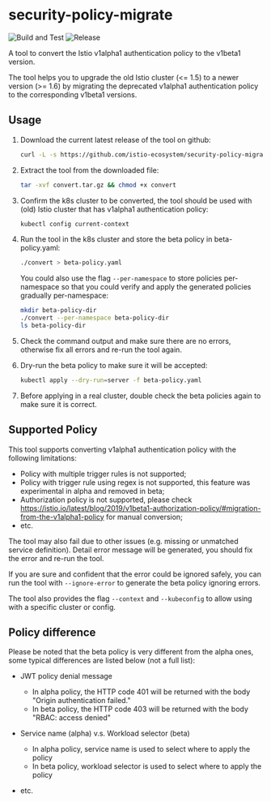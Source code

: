 # security-policy-migrate

![Build and Test](https://github.com/istio-ecosystem/security-policy-migrate/workflows/Build/badge.svg)
![Release](https://github.com/istio-ecosystem/security-policy-migrate/workflows/Release/badge.svg)

A tool to convert the Istio v1alpha1 authentication policy to the v1beta1 version.

The tool helps you to upgrade the old Istio cluster (<= 1.5) to a newer version (>= 1.6) by migrating the deprecated
v1alpha1 authentication policy to the corresponding v1beta1 versions.

## Usage

1. Download the current latest release of the tool on github:

    ```bash
    curl -L -s https://github.com/istio-ecosystem/security-policy-migrate/releases/latest/download/convert.tar.gz --output convert.tar.gz
    ```

1. Extract the tool from the downloaded file:

    ```bash
    tar -xvf convert.tar.gz && chmod +x convert
    ```

1. Confirm the k8s cluster to be converted, the tool should be used with (old) Istio cluster that has v1alpha1 authentication policy:

    ```bash
    kubectl config current-context
    ```

1. Run the tool in the k8s cluster and store the beta policy in beta-policy.yaml:

    ```bash
    ./convert > beta-policy.yaml
    ```

    You could also use the flag `--per-namespace` to store policies per-namespace so that you could verify and apply the
    generated policies gradually per-namespace:

    ```bash
    mkdir beta-policy-dir
    ./convert --per-namespace beta-policy-dir
    ls beta-policy-dir
    ```

1. Check the command output and make sure there are no errors, otherwise fix all errors and re-run the tool again.

1. Dry-run the beta policy to make sure it will be accepted:

    ```bash
    kubectl apply --dry-run=server -f beta-policy.yaml
    ```

1. Before applying in a real cluster, double check the beta policies again to make sure it is correct.

## Supported Policy

This tool supports converting v1alpha1 authentication policy with the following limitations:

- Policy with multiple trigger rules is not supported;
- Policy with trigger rule using regex is not supported, this feature was experimental in alpha and removed in beta;
- Authorization policy is not supported, please check https://istio.io/latest/blog/2019/v1beta1-authorization-policy/#migration-from-the-v1alpha1-policy
  for manual conversion;
- etc.

The tool may also fail due to other issues (e.g. missing or unmatched service definition). Detail error message will be generated,
you should fix the error and re-run the tool.

If you are sure and confident that the error could be ignored safely, you can run the tool with `--ignore-error` to generate
the beta policy ignoring errors.

The tool also provides the flag `--context` and `--kubeconfig` to allow using with a specific cluster or config.

## Policy difference

Please be noted that the beta policy is very different from the alpha ones, some typical differences are listed below (not a full list):

- JWT policy denial message
   - In alpha policy, the HTTP code 401 will be returned with the body "Origin authentication failed."
   - In beta policy, the HTTP code 403 will be returned with the body "RBAC: access denied"

- Service name (alpha) v.s. Workload selector (beta)
   - In alpha policy, service name is used to select where to apply the policy
   - In beta policy, workload selector is used to select where to apply the policy

- etc.
